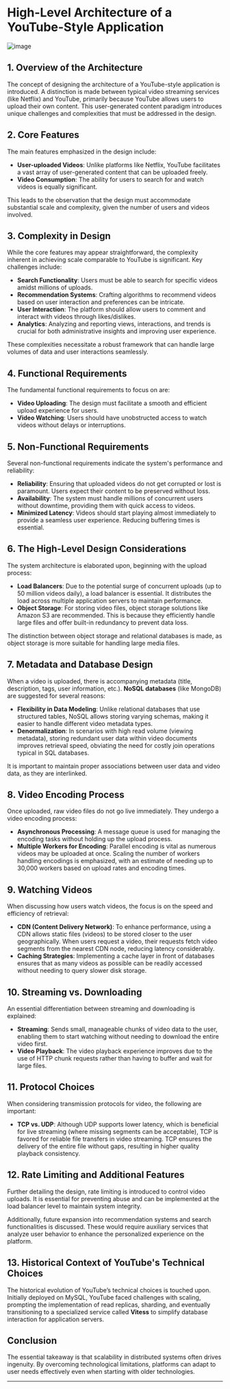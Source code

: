 # High-Level Architecture of a YouTube-Style Application

![image](https://github.com/user-attachments/assets/adcf7379-c3e6-4258-828e-eefe94e52634)


## 1. Overview of the Architecture
The concept of designing the architecture of a YouTube-style application is introduced. A distinction is made between typical video streaming services (like Netflix) and YouTube, primarily because YouTube allows users to upload their own content. This user-generated content paradigm introduces unique challenges and complexities that must be addressed in the design.

## 2. Core Features
The main features emphasized in the design include:

- **User-uploaded Videos**: Unlike platforms like Netflix, YouTube facilitates a vast array of user-generated content that can be uploaded freely.
- **Video Consumption**: The ability for users to search for and watch videos is equally significant.

This leads to the observation that the design must accommodate substantial scale and complexity, given the number of users and videos involved.

## 3. Complexity in Design
While the core features may appear straightforward, the complexity inherent in achieving scale comparable to YouTube is significant. Key challenges include:

- **Search Functionality**: Users must be able to search for specific videos amidst millions of uploads.
- **Recommendation Systems**: Crafting algorithms to recommend videos based on user interaction and preferences can be intricate.
- **User Interaction**: The platform should allow users to comment and interact with videos through likes/dislikes.
- **Analytics**: Analyzing and reporting views, interactions, and trends is crucial for both administrative insights and improving user experience.

These complexities necessitate a robust framework that can handle large volumes of data and user interactions seamlessly.

## 4. Functional Requirements
The fundamental functional requirements to focus on are:

- **Video Uploading**: The design must facilitate a smooth and efficient upload experience for users.
- **Video Watching**: Users should have unobstructed access to watch videos without delays or interruptions.

## 5. Non-Functional Requirements
Several non-functional requirements indicate the system's performance and reliability:

- **Reliability**: Ensuring that uploaded videos do not get corrupted or lost is paramount. Users expect their content to be preserved without loss.
- **Availability**: The system must handle millions of concurrent users without downtime, providing them with quick access to videos.
- **Minimized Latency**: Videos should start playing almost immediately to provide a seamless user experience. Reducing buffering times is essential.

## 6. The High-Level Design Considerations
The system architecture is elaborated upon, beginning with the upload process:

- **Load Balancers**: Due to the potential surge of concurrent uploads (up to 50 million videos daily), a load balancer is essential. It distributes the load across multiple application servers to maintain performance.
- **Object Storage**: For storing video files, object storage solutions like Amazon S3 are recommended. This is because they efficiently handle large files and offer built-in redundancy to prevent data loss.

The distinction between object storage and relational databases is made, as object storage is more suitable for handling large media files.

## 7. Metadata and Database Design
When a video is uploaded, there is accompanying metadata (title, description, tags, user information, etc.). **NoSQL databases** (like MongoDB) are suggested for several reasons:

- **Flexibility in Data Modeling**: Unlike relational databases that use structured tables, NoSQL allows storing varying schemas, making it easier to handle different video metadata types.
- **Denormalization**: In scenarios with high read volume (viewing metadata), storing redundant user data within video documents improves retrieval speed, obviating the need for costly join operations typical in SQL databases.

It is important to maintain proper associations between user data and video data, as they are interlinked.

## 8. Video Encoding Process
Once uploaded, raw video files do not go live immediately. They undergo a video encoding process:

- **Asynchronous Processing**: A message queue is used for managing the encoding tasks without holding up the upload process.
- **Multiple Workers for Encoding**: Parallel encoding is vital as numerous videos may be uploaded at once. Scaling the number of workers handling encodings is emphasized, with an estimate of needing up to 30,000 workers based on upload rates and encoding times.

## 9. Watching Videos
When discussing how users watch videos, the focus is on the speed and efficiency of retrieval:

- **CDN (Content Delivery Network)**: To enhance performance, using a CDN allows static files (videos) to be stored closer to the user geographically. When users request a video, their requests fetch video segments from the nearest CDN node, reducing latency considerably.
- **Caching Strategies**: Implementing a cache layer in front of databases ensures that as many videos as possible can be readily accessed without needing to query slower disk storage.

## 10. Streaming vs. Downloading
An essential differentiation between streaming and downloading is explained:

- **Streaming**: Sends small, manageable chunks of video data to the user, enabling them to start watching without needing to download the entire video first.
- **Video Playback**: The video playback experience improves due to the use of HTTP chunk requests rather than having to buffer and wait for large files.

## 11. Protocol Choices
When considering transmission protocols for video, the following are important:

- **TCP vs. UDP**: Although UDP supports lower latency, which is beneficial for live streaming (where missing segments can be acceptable), TCP is favored for reliable file transfers in video streaming. TCP ensures the delivery of the entire file without gaps, resulting in higher quality playback consistency.

## 12. Rate Limiting and Additional Features
Further detailing the design, rate limiting is introduced to control video uploads. It is essential for preventing abuse and can be implemented at the load balancer level to maintain system integrity.

Additionally, future expansion into recommendation systems and search functionalities is discussed. These would require auxiliary services that analyze user behavior to enhance the personalized experience on the platform.

## 13. Historical Context of YouTube's Technical Choices
The historical evolution of YouTube’s technical choices is touched upon. Initially deployed on MySQL, YouTube faced challenges with scaling, prompting the implementation of read replicas, sharding, and eventually transitioning to a specialized service called **Vitess** to simplify database interaction for application servers.

## Conclusion
The essential takeaway is that scalability in distributed systems often drives ingenuity. By overcoming technological limitations, platforms can adapt to user needs effectively even when starting with older technologies.

---
